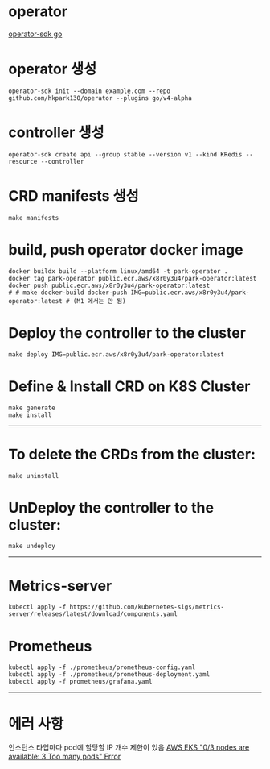 # operator

[operator-sdk go](https://sdk.operatorframework.io/docs/building-operators/golang/tutorial/)

# operator 생성
```
operator-sdk init --domain example.com --repo github.com/hkpark130/operator --plugins go/v4-alpha
```

# controller 생성
```
operator-sdk create api --group stable --version v1 --kind KRedis --resource --controller
```

# CRD manifests 생성
```
make manifests
```

# build, push operator docker image
```
docker buildx build --platform linux/amd64 -t park-operator .
docker tag park-operator public.ecr.aws/x8r0y3u4/park-operator:latest
docker push public.ecr.aws/x8r0y3u4/park-operator:latest
# # make docker-build docker-push IMG=public.ecr.aws/x8r0y3u4/park-operator:latest # (M1 에서는 안 됨)
```

# Deploy the controller to the cluster
```
make deploy IMG=public.ecr.aws/x8r0y3u4/park-operator:latest
```

# Define & Install CRD on K8S Cluster
```
make generate
make install
```

------------------------------------------------

# To delete the CRDs from the cluster:
```
make uninstall
```

# UnDeploy the controller to the cluster:
```
make undeploy
```

------------------------------------------------

# Metrics-server

```
kubectl apply -f https://github.com/kubernetes-sigs/metrics-server/releases/latest/download/components.yaml
```

# Prometheus

```
kubectl apply -f ./prometheus/prometheus-config.yaml
kubectl apply -f ./prometheus/prometheus-deployment.yaml
kubectl apply -f prometheus/grafana.yaml
```

------------------------------------------------

# 에러 사항

인스턴스 타입마다 pod에 할당할 IP 개수 제한이 있음
[AWS EKS "0/3 nodes are available: 3 Too many pods" Error](https://docs.aws.amazon.com/AWSEC2/latest/UserGuide/using-eni.html#AvailableIpPerENI)
